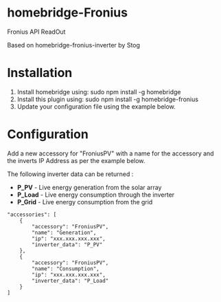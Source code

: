 # homebridge-Fronius

Fronius API ReadOut

Based on homebridge-fronius-inverter by Stog

# Installation

1. Install homebridge using: sudo npm install -g homebridge
2. Install this plugin using: sudo npm install -g homebridge-fronius
3. Update your configuration file using the example below.

# Configuration

Add a new accessory for "FroniusPV" with a name for the accessory and the inverts IP Address as per the example below.

The following inverter data can be returned :

* **P_PV** - Live energy generation from the solar array
* **P_Load** - Live energy consumption through the inverter
* **P_Grid** - Live energy consumption from the grid


```
"accessories": [
    {
        "accessory": "FroniusPV",
        "name": "Generation",
        "ip": "xxx.xxx.xxx.xxx",
        "inverter_data": "P_PV"
    },
    {
        "accessory": "FroniusPV",
        "name": "Consumption",
        "ip": "xxx.xxx.xxx.xxx",
        "inverter_data": "P_Load"
    }
]
```
